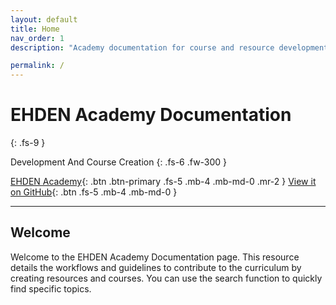 ```yaml
---
layout: default
title: Home
nav_order: 1
description: "Academy documentation for course and resource development"

permalink: /
---
```


# EHDEN Academy Documentation
{: .fs-9 }

Development And Course Creation
{: .fs-6 .fw-300 }

[EHDEN Academy](https://academy.ehden.eu){: .btn .btn-primary .fs-5 .mb-4 .mb-md-0 .mr-2 } [View it on GitHub](https://github.com/ehden/Academy){: .btn .fs-5 .mb-4 .mb-md-0 }

---

## Welcome
Welcome to the EHDEN Academy Documentation page. This resource details the workflows and guidelines to contribute to the curriculum by creating resources and courses. You can use the search function to quickly find specific topics.
